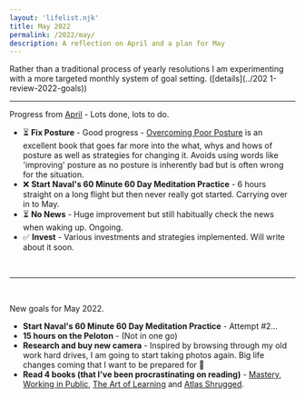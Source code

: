 ```yaml
---
layout: 'lifelist.njk'
title: May 2022
permalink: /2022/may/
description: A reflection on April and a plan for May
---
```


Rather than a traditional process of yearly resolutions I am experimenting with a more targeted monthly
system of goal setting. ([details](../202 1-review-2022-goals))

---

Progress from [April](/april) - Lots done, lots to do.

- ⏳ <strong class="green-background">Fix Posture</strong> - Good progress - [Overcoming Poor Posture](https://www.amazon.co.uk/Overcoming-Poor-Posture-Systematic-Performance/dp/194755400X) is an excellent book that goes far more into the what, whys and hows of posture as well as strategies for changing it. Avoids using words like 'improving' posture as no posture is inherently bad but is often wrong for the situation.
- ❌ <strong class="green-background">Start Naval's 60 Minute 60 Day Meditation Practice</strong> - 6 hours straight on a long flight but then never really got started. Carrying over in to May.
- ⏳ <strong class="green-background">No News</strong> - Huge improvement but still habitually check the news when waking up. Ongoing.
- ✅ <strong class="green-background">Invest</strong> - Various investments and strategies implemented. Will write about it soon.

<br />

---

<br />

New goals for May 2022.

- <strong class="green-background">Start Naval's 60 Minute 60 Day Meditation Practice</strong> - Attempt #2...
- <strong class="green-background">15 hours on the Peloton</strong> - (Not in one go)
- <strong class="green-background">Research and buy new camera</strong> - Inspired by browsing through my old work hard drives, I am going to start taking photos again. Big life changes coming that I want to be prepared for 👀
- <strong class="green-background">Read 4 books (that I've been procrastinating on reading)</strong> - [Mastery](https://www.amazon.co.uk/Mastery-Robert-Greene-Collection/dp/178125091X), [Working in Public](https://www.amazon.co.uk/Working-Public-Making-Maintenance-Software/dp/0578675862), [The Art of Learning](https://www.amazon.co.uk/Art-Learning-Journey-Optimal-Performance/dp/0743277465) and [Atlas Shrugged](https://www.amazon.co.uk/Atlas-Shrugged-Penguin-Modern-Classics/dp/0141188936).
